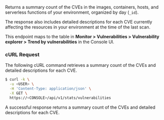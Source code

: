 Returns a summary count of the CVEs in the images, containers, hosts, and serverless functions of your environment, organized by day (`_id`).

The response also includes detailed descriptions for each CVE currently affecting the resources in your environment at the time of the last scan.

This endpoint maps to the table in **Monitor > Vulnerabilities > Vulnerability explorer > Trend by vulnerabilities** in the Console UI.

### cURL Request

The following cURL command retrieves a summary count of the CVEs and detailed descriptions for each CVE.

```bash
$ curl -k \
  -u <USER> \
  -H 'Content-Type: application/json' \
  -X GET \
  https://<CONSOLE>/api/v1/stats/vulnerabilities
```

A successful response returns a summary count of the CVEs and detailed descriptions for each CVE.
